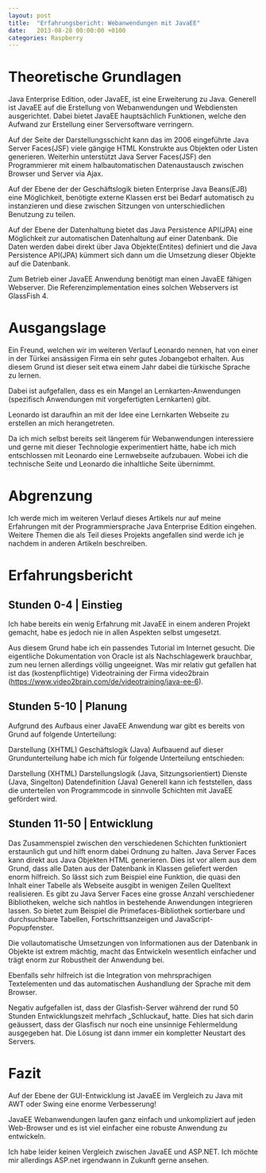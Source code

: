 ```yaml
---
layout: post
title:  "Erfahrungsbericht: Webanwendungen mit JavaEE"
date:   2013-08-28 00:00:00 +0100
categories: Raspberry
---
```

# Theoretische Grundlagen
Java Enterprise Edition, oder JavaEE, ist eine Erweiterung zu Java. Generell ist JavaEE auf die Erstellung von Webanwendungen und Webdiensten ausgerichtet. Dabei bietet JavaEE hauptsächlich Funktionen, welche den Aufwand zur Erstellung einer Serversoftware verringern.

Auf der Seite der Darstellungsschicht kann das im 2006 eingeführte Java Server Faces(JSF) viele gängige HTML Konstrukte aus Objekten oder Listen generieren. Weiterhin unterstützt Java Server Faces(JSF) den Programmierer mit einem halbautomatischen Datenaustausch zwischen Browser und Server via Ajax.

Auf der Ebene der der Geschäftslogik bieten Enterprise Java Beans(EJB) eine Möglichkeit, benötigte externe Klassen erst bei Bedarf automatisch zu instanzieren und diese zwischen Sitzungen von unterschiedlichen Benutzung zu teilen.

Auf der Ebene der Datenhaltung bietet das Java Persistence API(JPA) eine Möglichkeit zur automatischen Datenhaltung auf einer Datenbank. Die Daten werden dabei direkt über Java Objekte(Entites) definiert und die Java Persistence API(JPA) kümmert sich dann um die Umsetzung dieser Objekte auf die Datenbank.

Zum Betrieb einer JavaEE Anwendung benötigt man einen JavaEE fähigen Webserver. Die Referenzimplementation eines solchen Webservers ist GlassFish 4.

# Ausgangslage
Ein Freund, welchen wir im weiteren Verlauf Leonardo nennen, hat von einer in der Türkei ansässigen Firma ein sehr gutes Jobangebot erhalten. Aus diesem Grund ist dieser seit etwa einem Jahr dabei die türkische Sprache zu lernen.

Dabei ist aufgefallen, dass es ein Mangel an Lernkarten-Anwendungen (spezifisch Anwendungen mit vorgefertigten Lernkarten) gibt.

Leonardo ist daraufhin an mit der Idee eine Lernkarten Webseite zu erstellen an mich herangetreten.

Da ich mich selbst bereits seit längerem für Webanwendungen interessiere und gerne mit dieser Technologie experimentiert hätte, habe ich mich entschlossen mit Leonardo eine Lernwebseite aufzubauen. Wobei ich die technische Seite und Leonardo die inhaltliche Seite übernimmt.

# Abgrenzung
Ich werde mich im weiteren Verlauf dieses Artikels nur auf meine Erfahrungen mit der Programmiersprache Java Enterprise Edition eingehen. Weitere Themen die als Teil dieses Projekts angefallen sind werde ich je nachdem in anderen Artikeln beschreiben.

# Erfahrungsbericht
## Stunden 0-4 | Einstieg

Ich habe bereits ein wenig Erfahrung mit JavaEE in einem anderen Projekt gemacht, habe es jedoch nie in allen Aspekten selbst umgesetzt.

Aus diesem Grund habe ich ein passendes Tutorial im Internet gesucht. Die eigentliche Dokumentation von Oracle ist als Nachschlagewerk brauchbar, zum neu lernen allerdings völlig ungeeignet.
Was mir relativ gut gefallen hat ist das (kostenpflichtige) Videotraining der Firma video2brain (https://www.video2brain.com/de/videotraining/java-ee-6).

## Stunden 5-10 | Planung
Aufgrund des Aufbaus einer JavaEE Anwendung war gibt es bereits von Grund auf folgende Unterteilung:

Darstellung (XHTML)
Geschäftslogik (Java)
Aufbauend auf dieser Grundunterteilung habe ich mich für folgende Unterteilung entschieden:

Darstellung (XHTML)
Darstellungslogik (Java, Sitzungsorientiert)
Dienste (Java, Singelton)
Datendefinition (Java)
Generell kann ich feststellen, dass die unterteilen von Programmcode in sinnvolle Schichten mit JavaEE gefördert wird.

## Stunden 11-50 | Entwicklung
Das Zusammenspiel zwischen den verschiedenen Schichten funktioniert erstaunlich gut und hilft enorm dabei Ordnung zu halten.
Java Server Faces kann direkt aus Java Objekten HTML generieren.
Dies ist vor allem aus dem Grund, dass alle Daten aus der Datenbank in Klassen geliefert werden enorm hilfreich.
So lässt sich zum Beispiel eine Funktion, die quasi den Inhalt einer Tabelle als Webseite ausgibt in wenigen Zeilen Quelltext realisieren.
Es gibt zu Java Server Faces eine grosse Anzahl verschiedener Bibliotheken, welche sich nahtlos in bestehende Anwendungen integrieren lassen.
So bietet zum Beispiel die Primefaces-Bibliothek sortierbare und durchsuchbare Tabellen, Fortschrittsanzeigen und JavaScript-Popupfenster.

Die vollautomatische Umsetzungen von Informationen aus der Datenbank in Objekte ist extrem mächtig, macht das Entwickeln wesentlich einfacher und trägt enorm zur Robustheit der Anwendung bei.

Ebenfalls sehr hilfreich ist die Integration von mehrsprachigen Textelementen und das automatischen Aushandlung der Sprache mit dem Browser.

Negativ aufgefallen ist, dass der Glasfish-Server während der rund 50 Stunden Entwicklungszeit mehrfach „Schluckauf„ hatte.
Dies hat sich darin geäussert, dass der Glasfisch nur noch eine unsinnige Fehlermeldung ausgegeben hat. Die Lösung ist dann immer ein kompletter Neustart des Servers.

# Fazit
Auf der Ebene der GUI-Entwicklung ist JavaEE im Vergleich zu Java mit AWT oder Swing eine enorme Verbesserung!

JavaEE Webanwendungen laufen ganz einfach und unkompliziert auf jeden Web-Browser und es ist viel einfacher eine robuste Anwendung zu entwickeln.

Ich habe leider keinen Vergleich zwischen JavaEE und ASP.NET. Ich möchte mir allerdings ASP.net irgendwann in Zukunft gerne ansehen.